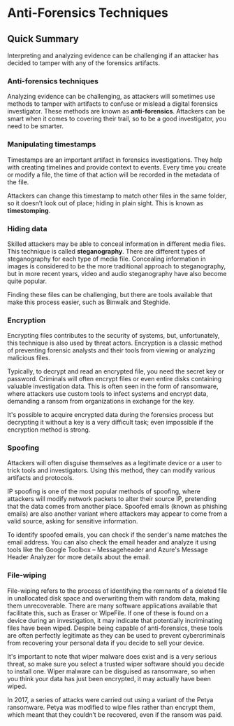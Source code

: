 # Anti-Forensics Techniques

## Quick Summary
Interpreting and analyzing evidence can be challenging if an attacker has decided to tamper with any of the forensics artifacts.

### Anti-forensics techniques
Analyzing evidence can be challenging, as attackers will sometimes use methods to tamper with artifacts to confuse or mislead a digital forensics investigator. These methods are known as **anti-forensics**. Attackers can be smart when it comes to covering their trail, so to be a good investigator, you need to be smarter. 

### Manipulating timestamps
Timestamps are an important artifact in forensics investigations. They help with creating timelines and provide context to events. Every time you create or modify a file, the time of that action will be recorded in the metadata of the file. 

Attackers can change this timestamp to match other files in the same folder, so it doesn’t look out of place; hiding in plain sight. This is known as **timestomping**.

### Hiding data
Skilled attackers may be able to conceal information in different media files. This technique is called **steganography**. There are different types of steganography for each type of media file. Concealing information in images is considered to be the more traditional approach to steganography, but in more recent years, video and audio steganography have also become quite popular. 

Finding these files can be challenging, but there are tools available that make this process easier, such as Binwalk and Steghide.

### Encryption
Encrypting files contributes to the security of systems, but, unfortunately, this technique is also used by threat actors. Encryption is a classic method of preventing forensic analysts and their tools from viewing or analyzing malicious files. 

Typically, to decrypt and read an encrypted file, you need the secret key or password. Criminals will often encrypt files or even entire disks containing valuable investigation data. This is often seen in the form of ransomware, where attackers use custom tools to infect systems and encrypt data, demanding a ransom from organizations in exchange for the key. 

It's possible to acquire encrypted data during the forensics process but decrypting it without a key is a very difficult task; even impossible if the encryption method is strong. 

### Spoofing
Attackers will often disguise themselves as a legitimate device or a user to trick tools and investigators. Using this method, they can modify various artifacts and protocols. 

IP spoofing is one of the most popular methods of spoofing, where attackers will modify network packets to alter their source IP, pretending that the data comes from another place. Spoofed emails (known as phishing emails) are also another variant where attackers may appear to come from a valid source, asking for sensitive information. 

To identify spoofed emails, you can check if the sender's name matches the email address. You can also check the email header and analyze it using tools like the Google Toolbox – Messageheader and Azure's Message Header Analyzer for more details about the email.

### File-wiping
File-wiping refers to the process of identifying the remnants of a deleted file in unallocated disk space and overwriting them with random data, making them unrecoverable. There are many software applications available that facilitate this, such as Eraser or WipeFile. If one of these is found on a device during an investigation, it may indicate that potentially incriminating files have been wiped. Despite being capable of anti-forensics, these tools are often perfectly legitimate as they can be used to prevent cybercriminals from recovering your personal data if you decide to sell your device.

It's important to note that wiper malware does exist and is a very serious threat, so make sure you select a trusted wiper software should you decide to install one. Wiper malware can be disguised as ransomware, so when you think your data has just been encrypted, it may actually have been wiped. 

In 2017, a series of attacks were carried out using a variant of the Petya ransomware. Petya was modified to wipe files rather than encrypt them, which meant that they couldn’t be recovered, even if the ransom was paid.